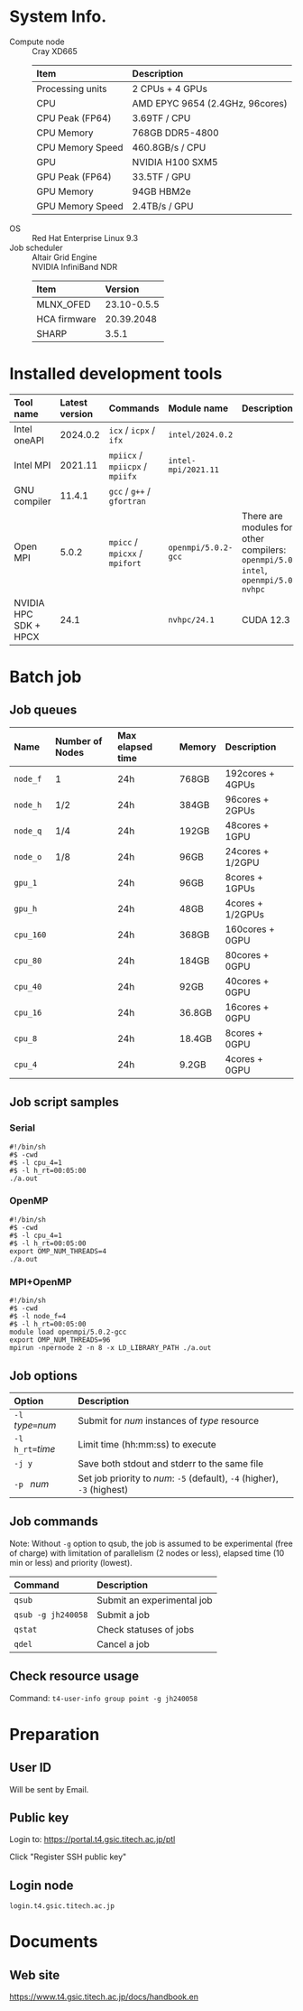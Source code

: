# System Info.
<dl>
<dt> Compute node</dt> 
<dd> Cray XD665

|Item | Description |
|:---------------|:---------------|
|Processing units| 2 CPUs + 4 GPUs |
|CPU    | AMD EPYC 9654 (2.4GHz, 96cores) |
|CPU Peak (FP64)  | 3.69TF / CPU |
|CPU Memory       | 768GB DDR5-4800 |
|CPU Memory Speed | 460.8GB/s / CPU |
|GPU    | NVIDIA H100 SXM5 |
|GPU Peak (FP64)  | 33.5TF / GPU |
|GPU Memory       | 94GB HBM2e |
|GPU Memory Speed | 2.4TB/s / GPU |
</dd>

<dt> OS</dt>
<dd> Red Hat Enterprise Linux 9.3 </dd>
<dt> Job scheduler</dt>
<dd> Altair Grid Engine</dd>
<dd> NVIDIA InfiniBand NDR

|Item | Version |
|:----|:----|
|MLNX_OFED   | 23.10-0.5.5|
|HCA firmware| 20.39.2048 |
|SHARP       | 3.5.1 |
</dd>
</dl>

# Installed development tools

|Tool name |Latest version | Commands | Module name | Description |
|:---------|:--------------|:---------|:------------|:------------|
| Intel oneAPI | 2024.0.2 | `icx` / `icpx` / `ifx` | `intel/2024.0.2` |  |
| Intel MPI | 2021.11 | `mpiicx` / `mpiicpx` / `mpiifx` | `intel-mpi/2021.11` |  |
| GNU compiler | 11.4.1 | `gcc` / `g++` / `gfortran` |   |  |
| Open MPI | 5.0.2 | `mpicc` / `mpicxx` / `mpifort` | `openmpi/5.0.2-gcc` | There are modules for other compilers: `openmpi/5.0.2-intel`, `openmpi/5.0.2-nvhpc` |
| NVIDIA HPC SDK + HPCX | 24.1 | | `nvhpc/24.1` | CUDA 12.3|

# Batch job
## Job queues

| Name | Number of Nodes | Max elapsed time | Memory | Description |
|:-----|:--------------|:-----------------|:-------|:------------|
| `node_f` | 1 | 24h | 768GB  | 192cores + 4GPUs |
| `node_h` | 1/2 | 24h | 384GB  | 96cores + 2GPUs |
| `node_q` | 1/4 | 24h | 192GB  | 48cores + 1GPU |
| `node_o` | 1/8 | 24h | 96GB  | 24cores + 1/2GPU |
| `gpu_1` |  | 24h | 96GB  | 8cores + 1GPUs |
| `gpu_h` |  | 24h | 48GB  | 4cores + 1/2GPUs |
| `cpu_160` |  | 24h | 368GB  | 160cores + 0GPU |
| `cpu_80` |  | 24h | 184GB  | 80cores + 0GPU |
| `cpu_40` |  | 24h | 92GB  | 40cores + 0GPU |
| `cpu_16` |  | 24h | 36.8GB  | 16cores + 0GPU |
| `cpu_8` |  | 24h | 18.4GB  | 8cores + 0GPU |
| `cpu_4` |  | 24h | 9.2GB  | 4cores + 0GPU |

## Job script samples

### Serial
```
#!/bin/sh
#$ -cwd
#$ -l cpu_4=1
#$ -l h_rt=00:05:00
./a.out
```

### OpenMP
```
#!/bin/sh
#$ -cwd
#$ -l cpu_4=1
#$ -l h_rt=00:05:00
export OMP_NUM_THREADS=4
./a.out
```

### MPI+OpenMP
```
#!/bin/sh
#$ -cwd
#$ -l node_f=4
#$ -l h_rt=00:05:00
module load openmpi/5.0.2-gcc
export OMP_NUM_THREADS=96
mpirun -npernode 2 -n 8 -x LD_LIBRARY_PATH ./a.out
```

## Job options

| Option | Description|
|:-------|:-----------|
| `-l ` *type*`=`*num* | Submit for *num* instances of *type* resource |
| `-l h_rt=`*time* | Limit time (hh:mm:ss) to execute |
| `-j y` | Save both stdout and stderr to the same file |
| `-p ` *num* | Set job priority to *num*: `-5` (default), `-4` (higher), `-3` (highest) |

## Job commands
Note:
Without `-g` option to qsub, the job is assumed to be experimental (free of charge) with limitation of parallelism (2 nodes or less), elapsed time (10 min or less) and priority (lowest).

|Command | Description |
|:-------|:--------|
|`qsub`  | Submit an experimental job |
|`qsub -g jh240058`  | Submit a job |
|`qstat` | Check statuses of jobs |
|`qdel` | Cancel a job |

## Check resource usage

Command: `t4-user-info group point -g jh240058`

# Preparation

## User ID
Will be sent by Email.

## Public key 
Login to: <https://portal.t4.gsic.titech.ac.jp/ptl>

Click "Register SSH public key"

## Login node
 `login.t4.gsic.titech.ac.jp`

# Documents
## Web site
<https://www.t4.gsic.titech.ac.jp/docs/handbook.en>


